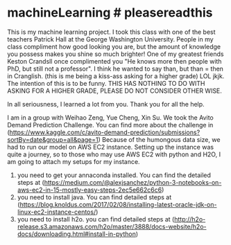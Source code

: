 # machineLearning # pleasereadthis
This is my machine learning project. I took this class with one of the best teachers Patrick Hall at the George Washington University. People in my class compliment how good looking you are, but the amount of knowledge you possess makes you shine so much brighter! One of my greatest friends Keston Crandsll once complimented you "He knows more then people with PhD, but still not a professor". I think he wanted to say than, but than = then in Cranglish. (this is me being a kiss-ass asking for a higher grade) LOL jkjk. The intention of this is to be funny. THIS HAS NOTHING TO DO WITH ASKING FOR A HIGHER GRADE, PLEASE DO NOT CONSIDER OTHER WISE. 

In all seriousness, I learned a lot from you. Thank you for all the help.  

I am in a group with Weihao Zeng, Yue Cheng, Xin Su. We took the Avito Demand Prediction Challenge. You can find more about the challenge in (https://www.kaggle.com/c/avito-demand-prediction/submissions?sortBy=date&group=all&page=1)
Because of the humongous data size, we had to run our model on AWS EC2 instance. Setting up the instance was quite a journey, so to those who may use AWS EC2 with python and H2O, I am going to attach my setups for my instance. 
1. you need to get your annaconda installed. You can find the detailed steps at (https://medium.com/@alexjsanchez/python-3-notebooks-on-aws-ec2-in-15-mostly-easy-steps-2ec5e662c6c6)
2. you need to install java. You can find detailed steps at (https://blog.knoldus.com/2017/02/08/installing-latest-oracle-jdk-on-linux-ec2-instance-centos/)
3. you need to install h2o. you can find detailed steps at (http://h2o-release.s3.amazonaws.com/h2o/master/3888/docs-website/h2o-docs/downloading.html#install-in-python)
